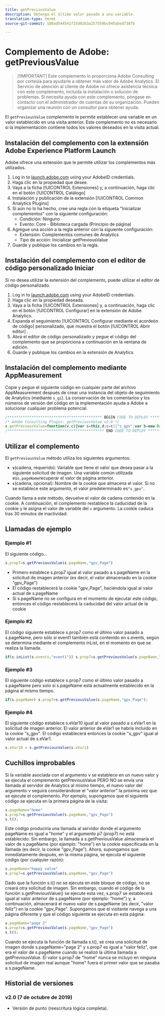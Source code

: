 ```yaml
---
title: getPreviousValue
description: Obtenga el último valor pasado a una variable.
translation-type: tm+mt
source-git-commit: 180ad544541f25d02b3a257559bc045abed7387b

---
```



# Complemento de Adobe: getPreviousValue

> [!IMPORTANT] Este complemento lo proporciona Adobe Consulting por cortesía para ayudarle a obtener más valor de Adobe Analytics. El Servicio de atención al cliente de Adobe no ofrece asistencia técnica con este complemento, incluida la instalación o solución de problemas. Si necesita ayuda con este complemento, póngase en contacto con el administrador de cuentas de su organización. Pueden organizar una reunión con un consultor para obtener ayuda.

El `getPreviousValue` complemento le permite establecer una variable en un valor establecido en una visita anterior. Este complemento no es necesario si la implementación contiene todos los valores deseados en la visita actual.

## Instalación del complemento con la extensión Adobe Experience Platform Launch

Adobe ofrece una extensión que le permite utilizar los complementos más utilizados.

1. Log in to [launch.adobe.com](https://launch.adobe.com) using your AdobeID credentials.
1. Haga clic en la propiedad que desee.
1. Vaya a la ficha [!UICONTROL Extensiones] y, a continuación, haga clic en el botón [!UICONTROL Catálogo]
1. Instalación y publicación de la extensión [!UICONTROL Common Analytics Plugins]
1. Si aún no lo ha hecho, cree una regla con la etiqueta &quot;Inicializar complementos&quot; con la siguiente configuración:
   * Condición: Ninguno
   * Evento: Core - Biblioteca cargada (Principio de página)
1. Agregue una acción a la regla anterior con la siguiente configuración:
   * Extensión: Complementos comunes de Analytics
   * Tipo de acción: Inicializar getPreviousValue
1. Guarde y publique los cambios en la regla.

## Instalación del complemento con el editor de código personalizado Iniciar

Si no desea utilizar la extensión del complemento, puede utilizar el editor de código personalizado.

1. Log in to [launch.adobe.com](https://launch.adobe.com) using your AdobeID credentials.
1. Haga clic en la propiedad deseada.
1. Vaya a la ficha [!UICONTROL Extensiones] y, a continuación, haga clic en el botón [!UICONTROL Configurar] en la extensión de Adobe Analytics.
1. Expanda el seguimiento [!UICONTROL Configurar mediante el acordeón de código] personalizado, que muestra el botón [!UICONTROL Abrir editor] .
1. Abra el editor de código personalizado y pegue el código del complemento que se proporciona a continuación en la ventana de edición.
1. Guarde y publique los cambios en la extensión de Analytics.

## Instalación del complemento mediante AppMeasurement

Copie y pegue el siguiente código en cualquier parte del archivo AppMeasurement después de crear una instancia del objeto de seguimiento de Analytics (mediante `s_gi`). La conservación de los comentarios y los números de versión del código en la implementación ayuda a Adobe a solucionar cualquier problema potencial.

```js
/******************************************* BEGIN CODE TO DEPLOY *******************************************/
/* Adobe Consulting Plugin: getPreviousValue v2.0 */
s.getPreviousValue=function(v,c){var s=this,d;c=c||"s_gpv";var b=new Date;b.setTime(b.getTime()+18E5);s.c_r(c)&&(d=s.c_r(c)); v?s.c_w(c,v,b):s.c_w(c,d,b);return d};
/******************************************** END CODE TO DEPLOY ********************************************/
```

## Utilizar el complemento

El `getPreviousValue` método utiliza los siguientes argumentos:

* **`v`**(cadena, requerido): Variable que tiene el valor que desea pasar a la siguiente solicitud de imagen. Una variable común utilizada es`s.pageName`recuperar el valor de página anterior.
* **`c`**(cadena, opcional): Nombre de la cookie que almacena el valor.  Si no se establece este argumento, el valor predeterminado es`"s_gpv"`.

Cuando llama a este método, devuelve el valor de cadena contenido en la cookie. A continuación, el complemento restablece la caducidad de la cookie y le asigna el valor de variable del `v` argumento. La cookie caduca tras 30 minutos de inactividad.

## Llamadas de ejemplo

### Ejemplo #1

El siguiente código...

```js
s.prop7=s.getPreviousValue(s.pageName,"gpv_Page")
```

* Primero establece s.prop7 igual al valor pasado a s.pageName en la solicitud de imagen anterior (es decir, el valor almacenado en la cookie &quot;gpv_Page&quot;)
* El código restablecerá la cookie &quot;gpv_Page&quot;, haciéndola igual al valor actual de s.pageName
* Si s.pageName no se configura en el momento de ejecutar este código, entonces el código restablecerá la caducidad del valor actual de la cookie

### Ejemplo #2

El código siguiente establece s.prop7 como el último valor pasado a s.pageName, pero sólo si event1 también está contenido en s.events, según se determina mediante el complemento inList, en el momento en que se realiza la llamada.

```js
if(s.inList(s.events,"event1")) s.prop7=s.getPreviousValue(s.pageName,"gpv_Page");
```

### Ejemplo #3

El siguiente código establece s.prop7 como el último valor pasado a s.pageName pero solo si s.pageName está actualmente establecido en la página al mismo tiempo.

```js
if(s.pageName) s.prop7=s.getPreviousValue(s.pageName,"gpv_Page");
```

### Ejemplo #4

El siguiente código establece s.eVar10 igual al valor pasado a s.eVar1 en la solicitud de imagen anterior.   El valor anterior de eVar1 se habría incluido en la cookie &quot;s_gpv&quot;.  El código establecerá entonces la cookie &quot;s_gpv&quot; igual al valor actual de s.eVar1.

```js
s.eVar10 = s.getPreviousValue(s.eVar1)
```

## Cuchillos improbables

Si la variable asociada con el argumento v se establece en un nuevo valor y se ejecuta el complemento getPreviousValue PERO NO se envía una llamada al servidor de Analytics al mismo tiempo, el nuevo valor del argumento v seguirá considerándose el &quot;valor anterior&quot; la próxima vez que se ejecute el complemento.
Por ejemplo, supongamos que el siguiente código se ejecuta en la primera página de la visita:

```js
s.pageName="home"
s.prop7=s.getPreviousValue(s.pageName,"gpv_Page")
s.t();
```

Este código produciría una llamada al servidor donde el argumento pageName es igual a &quot;home&quot; y el argumento p7 (prop7) no está establecido.  Sin embargo, la llamada a s.getPreviousValue almacenaría el valor de s.pageName (por ejemplo: &quot;home&quot;) en la cookie especificada en la llamada (es decir, la cookie &quot;gpv_Page&quot;).
Ahora, supongamos que inmediatamente después, en la misma página, se ejecuta el siguiente código (por cualquier razón):

```js
s.pageName="happy value"
s.prop7=s.getPreviousValue(s.pageName,"gpv_Page")
```

Dado que la función s.t() no se ejecuta en este bloque de código, no se creará otra solicitud de imagen.  Sin embargo, cuando el código de la función s.getPreviousValue() se ejecute esta vez, s.prop7 se establecerá igual al valor anterior de s.pageName (por ejemplo: &quot;home&quot;) y, a continuación, almacenará el nuevo valor de s.pageName (es decir, &quot;valor feliz&quot;) en la cookie &quot;gpv_Page&quot;.
Supongamos que el visitante navega a una página diferente y que el código siguiente se ejecuta en esta página:

```js
s.pageName="page 2"
s.prop7=s.getPreviousValue(s.pageName,"gpv_Page")
s.t();
```

Cuando se ejecuta la función de llamada s.t(), se crea una solicitud de imagen donde s.pageName=&quot;page 2&quot; y s.prop7 es igual a &quot;valor feliz&quot;, que era el valor de s.pageName cuando se realizó la última llamada a getPreviousValue.   El valor s.prop7 de &quot;home&quot; nunca se incluyó en ninguna solicitud de imagen real aunque &quot;home&quot; fuera el primer valor que se pasaba a s.pageName.

## Historial de versiones

### v2.0 (7 de octubre de 2019)

* Versión de punto (reescritura lógica completa).
